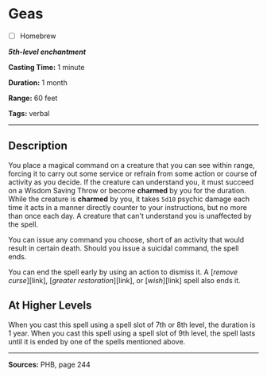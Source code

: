 # Geas

- [ ] Homebrew

***5th-level enchantment***

**Casting Time:** 1 minute

**Duration:** 1 month

**Range:** 60 feet

**Tags:** verbal

---

## Description
You place a magical command on a creature that you can see within range, forcing it to carry out some service or refrain from some action or course of activity as you decide.
If the creature can understand you, it must succeed on a Wisdom Saving Throw or become **charmed** by you for the duration.
While the creature is **charmed** by you, it takes `5d10` psychic damage each time it acts in a manner directly counter to your instructions, but no more than once each day.
A creature that can't understand you is unaffected by the spell.

You can issue any command you choose, short of an activity that would result in certain death.
Should you issue a suicidal command, the spell ends.

You can end the spell early by using an action to dismiss it.
A [*remove curse*][link], [*greater restoration*][link], or [*wish*][link] spell also ends it.

## At Higher Levels
When you cast this spell using a spell slot of 7th or 8th level, the duration is 1 year.
When you cast this spell using a spell slot of 9th level, the spell lasts until it is ended by one of the spells mentioned above.

---

**Sources:** PHB, page 244
